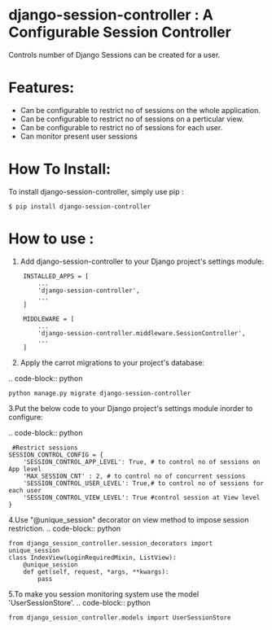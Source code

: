 
django-session-controller : A Configurable Session Controller
=============================

Controls number of Django Sessions can be created for a user.

Features:
==============================
- Can be configurable to restrict no of sessions on the whole application.
- Can be configurable to restrict no of sessions on a perticular view.
- Can be configurable to restrict no of sessions for each user.
- Can monitor present user sessions

How To Install:
===============================
To install django-session-controller, simply use pip :

``` {.sourceCode .bash}
$ pip install django-session-controller

```
How to use :
==================================
1. Add django-session-controller to your Django project's settings module:


``` {.sourceCode .python}
    INSTALLED_APPS = [
        ...
        'django-session-controller',
        ...
    ]
    
    MIDDLEWARE = [
        ...
        'django-session-controller.middleware.SessionController',
        ...
    ]
```
2. Apply the carrot migrations to your project's database:

.. code-block:: python

    python manage.py migrate django-session-controller
    
3.Put the below code to your Django project's settings module inorder to configure:

.. code-block:: python
   
     #Restrict sessions
    SESSION_CONTROL_CONFIG = {
        'SESSION_CONTROL_APP_LEVEL': True, # to control no of sessions on App level
        'MAX_SESSION_CNT' : 2, # to control no of concurrent sessions 
        'SESSION_CONTROL_USER_LEVEL': True,# to control no of sessions for each user
        'SESSION_CONTROL_VIEW_LEVEL': True #control session at View level
    }
4.Use "@unique_session" decorator on view method to impose session restriction.
.. code-block:: python
    
    from django_session_controller.session_decorators import unique_session
    class IndexView(LoginRequiredMixin, ListView):
        @unique_session
        def get(self, request, *args, **kwargs):
            pass
5.To make you session monitoring system use the model 'UserSessionStore'.
.. code-block:: python

    from django_session_controller.models import UserSessionStore
    

